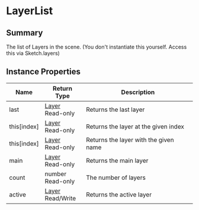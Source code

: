 
# LayerList

## Summary
The list of Layers in the scene. (You don't instantiate this yourself. Access this via Sketch.layers)


## Instance Properties

<table data-full-width="false">
<thead><tr><th>Name</th><th>Return Type</th><th>Description</th></tr></thead>
<tbody>
<tr><td>last</td><td><a href="layer.md">Layer</a><br>Read-only</td><td>Returns the last layer</td></tr>
<tr><td>this[index]</td><td><a href="layer.md">Layer</a><br>Read-only</td><td>Returns the layer at the given index</td></tr>
<tr><td>this[index]</td><td><a href="layer.md">Layer</a><br>Read-only</td><td>Returns the layer with the given name</td></tr>
<tr><td>main</td><td><a href="layer.md">Layer</a><br>Read-only</td><td>Returns the main layer</td></tr>
<tr><td>count</td><td>number<br>Read-only</td><td>The number of layers</td></tr>
<tr><td>active</td><td><a href="layer.md">Layer</a><br>Read/Write</td><td>Returns the active layer</td></tr>
</tbody></table>




